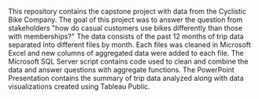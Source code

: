 This repository contains the capstone project with data from the Cyclistic Bike Company.
The goal of this project was to answer the question from stakeholders "how do casual customers use bikes differently than those with memberships?"
The data consists of the past 12 months of trip data separated into different files by month. Each files 
was cleaned in Microsoft Excel and new columns of aggregated data were added to each file.
The Microsoft SQL Server script contains code used to clean and combine the data and answer questions with aggregate functions.
The PowerPoint Presentation contains the summary of trip data analyzed along with data visualizations created using Tableau Public.
